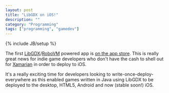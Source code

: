 ```yaml
---
layout: post
title: "LibGDX on iOS!"
description: ""
category: "Programming"
tags: ["programming", "gamedev"]
---
```

{% include JB/setup %}

The first [LibGDX](http://libgdx.badlogicgames.com/)/[RoboVM](http://www.robovm.org/) powered app is [on the app store](http://www.badlogicgames.com/wordpress/?p=3193). This is really great news for indie game developers who don't have the cash to shell out for [Xamarian](http://xamarin.com/) in order to deploy to iOS.

It's a really exciting time for developers looking to write-once-deploy-everywhere as this enabled games written in Java using LibGDX to be deployed to the desktop, HTML5, Android and now (stable soon!) iOS.
